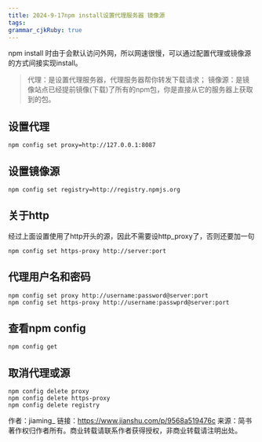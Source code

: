 ```yaml
---
title: 2024-9-17npm install设置代理服务器 镜像源
tags: 
grammar_cjkRuby: true
---
```



npm install 时由于会默认访问外网，所以网速很慢，可以通过配置代理或镜像源的方式间接实现install。

> 代理：是设置代理服务器，代理服务器帮你转发下载请求；
> 镜像源：是镜像站点已经提前镜像(下载)了所有的npm包，你是直接从它的服务器上获取到的包。

## 设置代理

```
npm config set proxy=http://127.0.0.1:8087

```

## 设置镜像源

```
npm config set registry=http://registry.npmjs.org

```

## 关于http

经过上面设置使用了http开头的源，因此不需要设http_proxy了，否则还要加一句

```
npm config set https-proxy http://server:port

```

## 代理用户名和密码

```
npm config set proxy http://username:password@server:port
npm config set https-proxy http://username:passwprd@server:port

```

## 查看npm config

```
npm config get

```

## 取消代理或源

```
npm config delete proxy
npm config delete https-proxy
npm config delete registry
```

作者：jiaming_
链接：https://www.jianshu.com/p/9568a519476c
来源：简书
著作权归作者所有。商业转载请联系作者获得授权，非商业转载请注明出处。